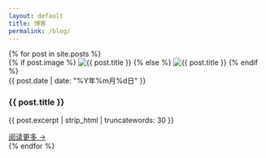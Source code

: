 ```yaml
---
layout: default
title: 博客
permalink: /blog/
---
```


<div class="blog-container">
    <div class="blog-posts">
        {% for post in site.posts %}
        <div class="blog-post">
            {% if post.image %}
            <img src="{{ post.image | relative_url }}" alt="{{ post.title }}" class="blog-post-image">
            {% else %}
            <img src="https://via.placeholder.com/400x200/6c8eef/ffffff" alt="{{ post.title }}" class="blog-post-image">
            {% endif %}
            <div class="blog-post-content">
                <div class="blog-post-date">{{ post.date | date: "%Y年%m月%d日" }}</div>
                <h3 class="blog-post-title">{{ post.title }}</h3>
                <p class="blog-post-excerpt">{{ post.excerpt | strip_html | truncatewords: 30 }}</p>
                <a href="{{ post.url | relative_url }}" class="read-more">阅读更多 →</a>
            </div>
        </div>
        {% endfor %}
    </div>
</div>